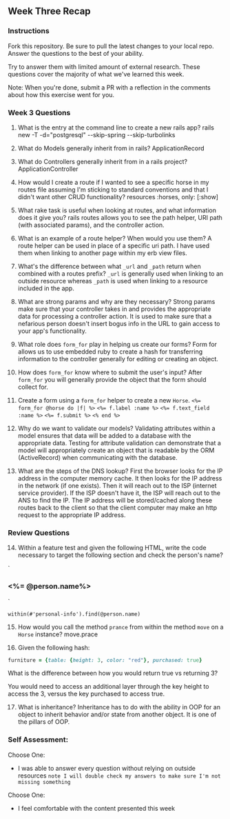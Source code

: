 ## Week Three Recap

### Instructions
Fork this repository. Be sure to pull the latest changes to your local repo. Answer the questions to the best of your ability.

Try to answer them with limited amount of external research. These questions cover the majority of what we've learned this week.

Note: When you're done, submit a PR with a reflection in the comments about how this exercise went for you.

### Week 3 Questions

1. What is the entry at the command line to create a new rails app?
  rails new <name of project> -T -d="postgresql" --skip-spring --skip-turbolinks
2. What do Models generally inherit from in rails?
  ApplicationRecord
3. What do Controllers generally inherit from in a rails project?
  ApplicationController
4. How would I create a route if I wanted to see a specific horse in my routes file assuming I'm sticking to standard conventions and that I didn't want other CRUD functionality?
  resources :horses, only: [:show]
5. What rake task is useful when looking at routes, and what information does it give you?
  rails routes allows you to see the path helper, URI path (with associated params), and the controller action.
6. What is an example of a route helper? When would you use them?
  A route helper can be used in place of a specific uri path.  I have used them when linking to another page within my erb view files.
7. What's the difference between what `_url` and `_path` return when combined with a routes prefix?
  `_url` is generally used when linking to an outside resource whereas `_path` is used when linking to a resource included in the app.
8. What are strong params and why are they necessary?
  Strong params make sure that your controller takes in and provides the appropriate data for processing a controller action.  It is used to make sure that a nefarious person doesn't insert bogus info in the URL to gain access to your app's functionality.
9. What role does `form_for` play in helping us create our forms?
  Form for allows us to use embedded ruby to create a hash for transferring information to the controller generally for editing or creating an object.
10. How does `form_for` know where to submit the user's input?
  After `form_for` you will generally provide the object that the form should collect for.
11. Create a form using a `form_for` helper to create a new `Horse`.
  `<%= form_for @horse do |f| %>`
  `<%= f.label :name %>`
  `<%= f.text_field :name %>`
  `<%= f.submit %>`
  `<% end %>`

12. Why do we want to validate our models?
  Validating attributes within a model ensures that data will be added to a database with the appropriate data. Testing for attribute validation can demonstrate that a model will appropriately create an object that is readable by the ORM (ActiveRecord) when communicating with the database.
13. What are the steps of the DNS lookup?
  First the browser looks for the IP address in the computer memory cache.
  It then looks for the IP address in the network (if one exists).
  Then it will reach out to the ISP (internet service provider).
  If the ISP doesn't have it, the ISP will reach out to the ANS to find the IP. The IP address will be stored/cached along these routes back to the client so that the client computer may make an http request to the appropriate IP address.

### Review Questions
14. Within a feature test and given the following HTML, write the code necessary to target the following section and check the person's name?

  `<section id="personal-info">
    <h3><%= @person.name%></h3>
   </section>
  `

  `within(#'personal-info').find(@person.name)`

15. How would you call the method `prance` from within the method `move` on a `Horse` instance?
  move.prace

16. Given the following hash:

```ruby
furniture = {table: {height: 3, color: "red"}, purchased: true}
```
What is the difference between how you would return true vs returning 3?  

You would need to access an additional layer through the key height to access the 3, versus the key purchased to access true.

17. What is inheritance?
  Inheritance has to do with the ability in OOP for an object to inherit behavior and/or state from another object.  It is one of the pillars of OOP.

### Self Assessment:
Choose One:
* I was able to answer every question without relying on outside resources
`note I will double check my answers to make sure I'm not missing something`

Choose One:
* I feel comfortable with the content presented this week

